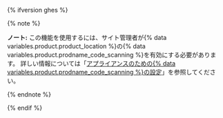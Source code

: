 {% ifversion ghes %}

{% note %}

**ノート:** この機能を使用するには、サイト管理者が{% data variables.product.product_location %}の{% data variables.product.prodname_code_scanning %}を有効にする必要があります。 詳しい情報については「[アプライアンスのための{% data variables.product.prodname_code_scanning %}の設定](/enterprise/admin/configuration/configuring-code-scanning-for-your-appliance)」を参照してください。

{% endnote %}

{% endif %}
